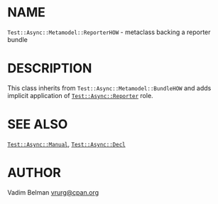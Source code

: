 NAME
====



`Test::Async::Metamodel::ReporterHOW` - metaclass backing a reporter bundle

DESCRIPTION
===========



This class inherits from `Test::Async::Metamodel::BundleHOW` and adds implicit application of [`Test::Async::Reporter`](https://github.com/vrurg/raku-Test-Async/blob/v0.0.14/docs/md/Test/Async/Reporter.md) role.

SEE ALSO
========

[`Test::Async::Manual`](https://github.com/vrurg/raku-Test-Async/blob/v0.0.14/docs/md/Test/Async/Manual.md), [`Test::Async::Decl`](https://github.com/vrurg/raku-Test-Async/blob/v0.0.14/docs/md/Test/Async/Decl.md)

AUTHOR
======

Vadim Belman <vrurg@cpan.org>

